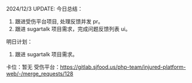 2024/12/3 UPDATE:
今日总结：

1. 跟进受伤平台项目, 处理反馈并发 pr。
2. 跟进 sugartalk 项目需求，完成问题反馈列表 ui。

明日计划：

1. 跟进 sugartalk 项目需求。

卡位：暂无
受伤平台：https://gitlab.sjfood.us/php-team/injured-platform-web/-/merge_requests/128
